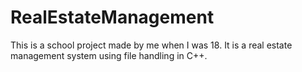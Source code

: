 # RealEstateManagement
This is a school project made by me when I was 18. It is a real estate management system using file handling in C++.
